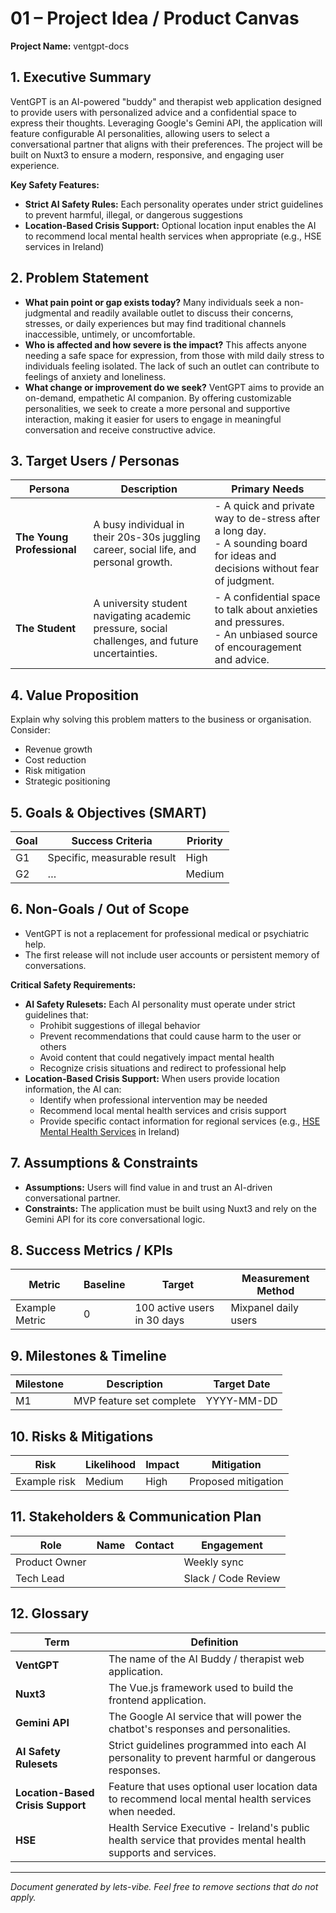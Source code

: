 # 01 – Project Idea / Product Canvas

**Project Name:** ventgpt-docs

## 1. Executive Summary

VentGPT is an AI-powered "buddy" and therapist web application designed to provide users with personalized advice and a confidential space to express their thoughts. Leveraging Google's Gemini API, the application will feature configurable AI personalities, allowing users to select a conversational partner that aligns with their preferences. The project will be built on Nuxt3 to ensure a modern, responsive, and engaging user experience.

**Key Safety Features:**
- **Strict AI Safety Rules:** Each personality operates under strict guidelines to prevent harmful, illegal, or dangerous suggestions
- **Location-Based Crisis Support:** Optional location input enables the AI to recommend local mental health services when appropriate (e.g., HSE services in Ireland)

## 2. Problem Statement

- **What pain point or gap exists today?** Many individuals seek a non-judgmental and readily available outlet to discuss their concerns, stresses, or daily experiences but may find traditional channels inaccessible, untimely, or uncomfortable.
- **Who is affected and how severe is the impact?** This affects anyone needing a safe space for expression, from those with mild daily stress to individuals feeling isolated. The lack of such an outlet can contribute to feelings of anxiety and loneliness.
- **What change or improvement do we seek?** VentGPT aims to provide an on-demand, empathetic AI companion. By offering customizable personalities, we seek to create a more personal and supportive interaction, making it easier for users to engage in meaningful conversation and receive constructive advice.

## 3. Target Users / Personas

| Persona | Description | Primary Needs |
| --- | --- | --- |
| **The Young Professional** | A busy individual in their 20s-30s juggling career, social life, and personal growth. | - A quick and private way to de-stress after a long day. <br> - A sounding board for ideas and decisions without fear of judgment. |
| **The Student** | A university student navigating academic pressure, social challenges, and future uncertainties. | - A confidential space to talk about anxieties and pressures. <br> - An unbiased source of encouragement and advice. |

## 4. Value Proposition

Explain why solving this problem matters to the business or organisation. Consider:

- Revenue growth
- Cost reduction
- Risk mitigation
- Strategic positioning

## 5. Goals & Objectives (SMART)

| Goal | Success Criteria            | Priority |
| ---- | --------------------------- | -------- |
| G1   | Specific, measurable result | High     |
| G2   | …                           | Medium   |

## 6. Non-Goals / Out of Scope

- VentGPT is not a replacement for professional medical or psychiatric help.
- The first release will not include user accounts or persistent memory of conversations.

**Critical Safety Requirements:**
- **AI Safety Rulesets:** Each AI personality must operate under strict guidelines that:
  - Prohibit suggestions of illegal behavior
  - Prevent recommendations that could cause harm to the user or others
  - Avoid content that could negatively impact mental health
  - Recognize crisis situations and redirect to professional help
- **Location-Based Crisis Support:** When users provide location information, the AI can:
  - Identify when professional intervention may be needed
  - Recommend local mental health services and crisis support
  - Provide specific contact information for regional services (e.g., [HSE Mental Health Services](https://www2.hse.ie/mental-health/services-support/supports-services/) in Ireland)

## 7. Assumptions & Constraints

- **Assumptions:** Users will find value in and trust an AI-driven conversational partner.
- **Constraints:** The application must be built using Nuxt3 and rely on the Gemini API for its core conversational logic.

## 8. Success Metrics / KPIs

| Metric         | Baseline | Target                      | Measurement Method   |
| -------------- | -------- | --------------------------- | -------------------- |
| Example Metric | 0        | 100 active users in 30 days | Mixpanel daily users |

## 9. Milestones & Timeline

| Milestone | Description              | Target Date |
| --------- | ------------------------ | ----------- |
| M1        | MVP feature set complete | YYYY-MM-DD  |

## 10. Risks & Mitigations

| Risk         | Likelihood | Impact | Mitigation          |
| ------------ | ---------- | ------ | ------------------- |
| Example risk | Medium     | High   | Proposed mitigation |

## 11. Stakeholders & Communication Plan

| Role          | Name | Contact | Engagement          |
| ------------- | ---- | ------- | ------------------- |
| Product Owner |      |         | Weekly sync         |
| Tech Lead     |      |         | Slack / Code Review |

## 12. Glossary

| Term | Definition |
| --- | --- |
| **VentGPT** | The name of the AI Buddy / therapist web application. |
| **Nuxt3** | The Vue.js framework used to build the frontend application. |
| **Gemini API** | The Google AI service that will power the chatbot's responses and personalities. |
| **AI Safety Rulesets** | Strict guidelines programmed into each AI personality to prevent harmful or dangerous responses. |
| **Location-Based Crisis Support** | Feature that uses optional user location data to recommend local mental health services when needed. |
| **HSE** | Health Service Executive - Ireland's public health service that provides mental health supports and services. |

---

_Document generated by lets-vibe. Feel free to remove sections that do not apply._
